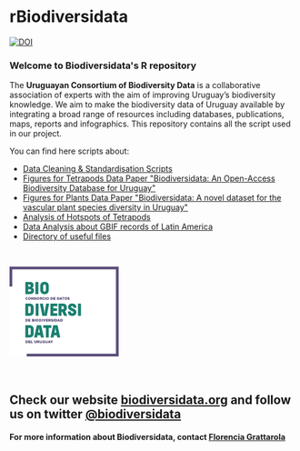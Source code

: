 # rBiodiversidata

[![DOI](https://zenodo.org/badge/173409451.svg)](https://zenodo.org/badge/latestdoi/173409451)

### Welcome to Biodiversidata's R repository

The **Uruguayan Consortium of Biodiversity Data** is a collaborative association of experts with the aim of improving Uruguay’s biodiversity knowledge.
We aim to  make the biodiversity data of Uruguay available by integrating a broad range of resources including databases, publications, maps, reports and infographics. This repository contains all the script used in our project.

You can find here scripts about:
  - [Data Cleaning & Standardisation Scripts](/Data%20Cleaning%20and%20Standardisation%20Scripts)
  - [Figures for Tetrapods Data Paper "Biodiversidata: An Open-Access Biodiversity Database for Uruguay"](/Tetrapods%20Data%20Paper%20Scripts)
  - [Figures for Plants Data Paper "Biodiversidata: A novel dataset for the vascular plant species diversity in Uruguay"](/Plants%20Data%20Paper%20Scripts)
  - [Analysis of Hotspots of Tetrapods](/Hotspots%20Tetrapods)
  - [Data Analysis about GBIF records of Latin America](/GBIF%20Latin%20America)
  - [Directory of useful files](/Useful%20files)

<br>

![logo](https://github.com/bienflorencia/cdbu/blob/master/static/img/icon-192.png)

<br>

## Check our website [biodiversidata.org](https://biodiversidata.org/) and follow us on twitter [@biodiversidata](https://twitter.com/biodiversidata)  

#### For more information about Biodiversidata, contact [Florencia Grattarola](mailto:flograttarola@gmail.com)  
